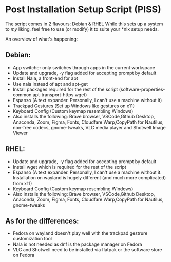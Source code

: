 # Post Installation Setup Script (PISS)
The script comes in 2 flavours: Debian & RHEL
While this sets up a system to *my* liking, feel free to use (or modify) it to suite your *nix setup needs.

An overview of what's happening:
## Debian:
* App switcher only switches through apps in the current workspace
* Update and upgrade, -y flag added for accepting prompt by default
* Install Nala, a front-end for apt
* Use nala instead of apt and apt-get
* Install packages required for the rest of the script (software-properties-common apt-transport-https wget)
* Espanso (A text expander. Personally, I can't use a machine without it)
* Trackpad Gestures (Set up Windows like gestures on x11)
* Keyboard Config (Custom keymap resembling Windows)
* Also installs the following: Brave browser, VSCode,Github Desktop, Anaconda, Zoom, Figma, Fonts, Cloudfare Warp,CopyPath for Nautilus, non-free codecs, gnome-tweaks, VLC media player and Shotwell Image Viewer

## RHEL:
* Update and upgrade, -y flag added for accepting prompt by default
* Install wget which is required for the rest of the script
* Espanso (A text expander. Personally, I can't use a machine without it. Installation on wayland is hugely different (and much more complicated) from x11)
* Keyboard Config (Custom keymap resembling Windows)
* Also installs the following: Brave browser, VSCode,Github Desktop, Anaconda, Zoom, Figma, Fonts, Cloudfare Warp,CopyPath for Nautilus, gnome-tweaks

## As for the differences:
* Fedora on wayland doesn't play well with the trackpad gestrure customization tool
* Nala is not needed as dnf is the package manager on Fedora
* VLC and Shotwell need to be installed via flatpak or the software store on Fedora
